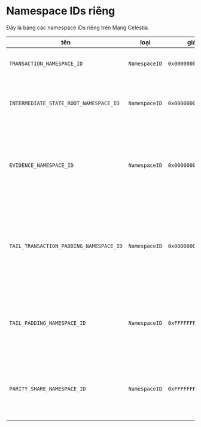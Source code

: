 # Namespace IDs riêng

Đây là bảng các namespace IDs riêng trên Mạng Celestia.

<!-- markdownlint-disable MD013 -->
| tên                                     | loại          | giá trị              | mô tả                                                                                         |
| --------------------------------------- | ------------- | -------------------- | --------------------------------------------------------------------------------------------- |
| `TRANSACTION_NAMESPACE_ID`              | `NamespaceID` | `0x0000000000000001` | Giao dịch: Yêu cầu thay đổi trạng thái.                                                       |
| `INTERMEDIATE_STATE_ROOT_NAMESPACE_ID`  | `NamespaceID` | `0x0000000000000002` | Gốc trạng thái trung gian, được cam kết sau mỗi giao dịch.                                    |
| `EVIDENCE_NAMESPACE_ID`                 | `NamespaceID` | `0x0000000000000003` | Bằng chứng: fraud proofs hoặc các loại proof khác của hành động có thể gây ra slash.          |
| `TAIL_TRANSACTION_PADDING_NAMESPACE_ID` | `NamespaceID` | `0x00000000000000FF` | Phần đệm đuôi cho các giao dịch: phần đệm sau tất cả các giao dịch nhưng trước phần messages. |
| `TAIL_PADDING_NAMESPACE_ID`             | `NamespaceID` | `0xFFFFFFFFFFFFFFFE` | Phần đệm đuôi cho messages: phần đệm sau tất cả messages để lấp đầy ô dữ liệu ban đầu.        |
| `PARITY_SHARE_NAMESPACE_ID`             | `NamespaceID` | `0xFFFFFFFFFFFFFFFF` | Chia sẻ chẵn lẻ: chia sẻ mở rộng trong ma trận dữ liệu có sẵn.                                |
<!-- markdownlint-enable MD013 -->
